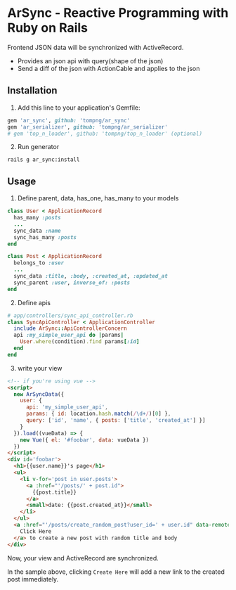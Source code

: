 # ArSync - Reactive Programming with Ruby on Rails

Frontend JSON data will be synchronized with ActiveRecord.

- Provides an json api with query(shape of the json)
- Send a diff of the json with ActionCable and applies to the json

## Installation

1. Add this line to your application's Gemfile:
```ruby
gem 'ar_sync', github: 'tompng/ar_sync'
gem 'ar_serializer', github: 'tompng/ar_serializer'
# gem 'top_n_loader', github: 'tompng/top_n_loader' (optional)
```

2. Run generator
```shell
rails g ar_sync:install
```

## Usage

1. Define parent, data, has_one, has_many to your models
```ruby
class User < ApplicationRecord
  has_many :posts
  ...
  sync_data :name
  sync_has_many :posts
end

class Post < ApplicationRecord
  belongs_to :user
  ...
  sync_data :title, :body, :created_at, :updated_at
  sync_parent :user, inverse_of: :posts
end
```

2. Define apis
```ruby
# app/controllers/sync_api_controller.rb
class SyncApiController < ApplicationController
  include ArSync::ApiControllerConcern
  api :my_simple_user_api do |params|
    User.where(condition).find params[:id]
  end
end
```

3. write your view
```html
<!-- if you're using vue -->
<script>
  new ArSyncData({
    user: {
      api: 'my_simple_user_api',
      params: { id: location.hash.match(/\d+/)[0] },
      query: ['id', 'name', { posts: ['title', 'created_at'] }]
    }
  }).load((vueData) => {
    new Vue({ el: '#foobar', data: vueData })
  })
</script>
<div id='foobar'>
  <h1>{{user.name}}'s page</h1>
  <ul>
    <li v-for='post in user.posts'>
      <a :href="'/posts/' + post.id">
        {{post.title}}
      </a>
      <small>date: {{post.created_at}}</small>
    </li>
  </ul>
  <a :href="'/posts/create_random_post?user_id=' + user.id" data-remote=true data-method=post>
    Click Here
  </a> to create a new post with random title and body
</div>
```

Now, your view and ActiveRecord are synchronized.

In the sample above, clicking `Create Here` will add a new link to the created post immediately.
